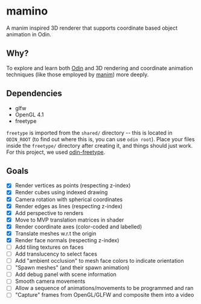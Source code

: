 # mamino
A manim inspired 3D renderer that supports coordinate based object animation in Odin.

## Why?
To explore and learn both [Odin](https://odin-lang.org/) and 3D rendering and coordinate animation techniques (like those employed by [manim](https://www.manim.community/)) more deeply.

## Dependencies
- glfw
- OpenGL 4.1
- freetype

`freetype` is imported from the `shared/` directory -- this is located in `ODIN_ROOT` (to find out where this is, you can use `odin root`). Place your files inside the `freetype/` directory after creating it, and things should just work. For this project, we used [odin-freetype](https://github.com/englerj/odin-freetype).

## Goals
- [x] Render vertices as points (respecting z-index)
- [x] Render cubes using indexed drawing
- [x] Camera rotation with spherical coordinates
- [x] Render edges as lines (respecting z-index)
- [x] Add perspective to renders
- [x] Move to MVP translation matrices in shader
- [x] Render coordinate axes (color-coded and labelled)
- [x] Translate meshes w.r.t the origin
- [x] Render face normals (respecting z-index)
- [ ] Add tiling textures on faces
- [ ] Add translucency to select faces
- [ ] Add "ambient occlusion" to mesh face colors to indicate orientation
- [ ] "Spawn meshes" (and their spawn animation)
- [ ] Add debug panel with scene information
- [ ] Smooth camera movements
- [ ] Allow a sequence of animations/movements to be programmed and ran
- [ ] "Capture" frames from OpenGL/GLFW and composite them into a video
